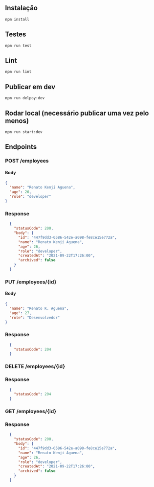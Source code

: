 ## Instalação

`npm install`

## Testes

`npm run test`

## Lint

`npm run lint`

## Publicar em dev

`npm run delpoy:dev`

## Rodar local (necessário publicar uma vez pelo menos)

`npm run start:dev`

## Endpoints

### POST /employees

#### Body

```JSON
{
  "name": "Renato Kenji Aguena",
  "age": 26,
  "role": "developer"
}
```

### Response

```JSON
  {
    "statusCode": 200,
    "body": {
      "id": "447f9dd3-0586-542e-a098-fe8ce15e772a",
      "name": "Renato Kenji Aguena",
      "age": 26,
      "role": "developer",
      "createdAt": "2021-09-22T17:26:00",
      "archived": false
    }
  }
```

### PUT /employees/{id}

#### Body
```JSON
{
  "name": "Renato K. Aguena",
  "age": 27,
  "role": "Desenvolvedor"
}
```

### Response

```JSON
  {
    "statusCode": 204
  }
```

### DELETE /employees/{id}

### Response

```JSON
  {
    "statusCode": 204
  }
```

### GET /employees/{id}

### Response

```JSON
  {
    "statusCode": 200,
    "body": {
      "id": "447f9dd3-0586-542e-a098-fe8ce15e772a",
      "name": "Renato Kenji Aguena",
      "age": 26,
      "role": "developer",
      "createdAt": "2021-09-22T17:26:00",
      "archived": false
    }
  }
```
